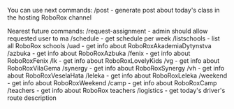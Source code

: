 You can use next commands:
/post - generate post about today's class in the hosting RoboRox channel

Nearest future commands:
/request-assignment - admin should allow requested user to ma
/schedule - get schedule per week
/listschools - list all RoboRox schools
/uad - get info about RoboRoxAkademiaDytynstva
/azbuka - get info about RoboRoxAzbuka
/fenix - get info about RoboRoxFenix
/lk - get info about RoboRoxLovelyKids
/vg - get info about RoboRoxVilaGema
/synergy - get info about RoboRoxSynergy
/vh - get info about RoboRoxVeselaHata
/leleka - get info about RoboRoxLeleka
/weekend - get info about RoboRoxWeekend
/camp - get info about RoboRoxCamp
/teachers - get info about RoboRox teachers
/logistics - get today's driver's route description